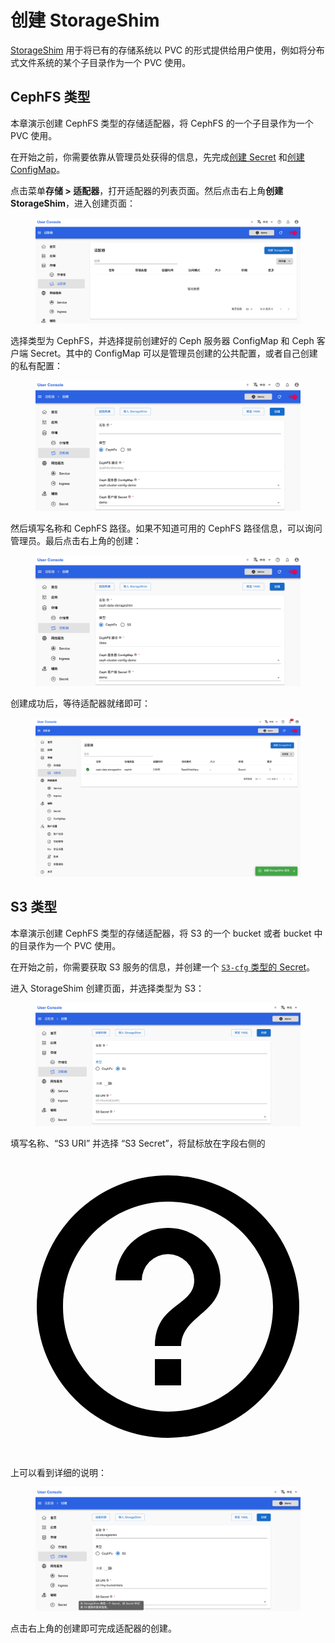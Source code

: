 # 创建 StorageShim

<a target="_blank" rel="noopener noreferrer" href="https://t9k.github.io/user-manuals/latest/modules/storage/storageshim.html">StorageShim</a> 用于将已有的存储系统以 PVC 的形式提供给用户使用，例如将分布式文件系统的某个子目录作为一个 PVC 使用。

## CephFS 类型

本章演示创建 CephFS 类型的存储适配器，将 CephFS 的一个子目录作为一个 PVC 使用。

在开始之前，你需要依靠从管理员处获得的信息，先完成[创建 Secret](../auxiliary/secret.md) 和[创建 ConfigMap](../auxiliary/configmap.md)。

点击菜单**存储 > 适配器**，打开适配器的列表页面。然后点击右上角**创建 StorageShim**，进入创建页面：

<figure class="screenshot">
  <img alt="list-storageshim" src="../assets/storage/list-storageshim.png" />
</figure>

选择类型为 CephFS，并选择提前创建好的 Ceph 服务器 ConfigMap 和 Ceph 客户端 Secret。其中的 ConfigMap 可以是管理员创建的公共配置，或者自己创建的私有配置：

<figure class="screenshot">
  <img alt="create-storageshim-ceph-1" src="../assets/storage/create-storageshim-ceph-1.png" />
</figure>

然后填写名称和 CephFS 路径。如果不知道可用的 CephFS 路径信息，可以询问管理员。最后点击右上角的创建：

<figure class="screenshot">
  <img alt="create-storageshim-ceph-2" src="../assets/storage/create-storageshim-ceph-2.png" />
</figure>

创建成功后，等待适配器就绪即可：

<figure class="screenshot">
  <img alt="created-storageshim" src="../assets/storage/created-storageshim.png" />
</figure>

## S3 类型

本章演示创建 CephFS 类型的存储适配器，将 S3 的一个 bucket 或者 bucket 中的目录作为一个 PVC 使用。

在开始之前，你需要获取 S3 服务的信息，并创建一个 [`S3-cfg` 类型的 Secret](../auxiliary/secret.md#s3-cfg-类型)。

进入 StorageShim 创建页面，并选择类型为 S3：

<figure class="screenshot">
  <img alt="create-storageshim-s3-1" src="../assets/storage/create-storageshim-s3-1.png" />
</figure>

填写名称、“S3 URI” 并选择 “S3 Secret”，将鼠标放在字段右侧的 <span class="twemoji"><svg xmlns="http://www.w3.org/2000/svg" viewBox="0 0 24 24"><path d="M11 18h2v-2h-2v2m1-16A10 10 0 0 0 2 12a10 10 0 0 0 10 10 10 10 0 0 0 10-10A10 10 0 0 0 12 2m0 18c-4.41 0-8-3.59-8-8s3.59-8 8-8 8 3.59 8 8-3.59 8-8 8m0-14a4 4 0 0 0-4 4h2a2 2 0 0 1 2-2 2 2 0 0 1 2 2c0 2-3 1.75-3 5h2c0-2.25 3-2.5 3-5a4 4 0 0 0-4-4Z"/></svg></span> 上可以看到详细的说明：

<figure class="screenshot">
  <img alt="create-storageshim-s3-2" src="../assets/storage/create-storageshim-s3-2.png" />
</figure>

点击右上角的创建即可完成适配器的创建。
